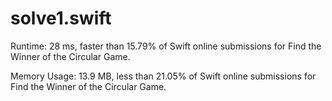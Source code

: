 # solve1.swift

Runtime: 28 ms, faster than 15.79% of Swift online submissions for Find the Winner of the Circular Game.

Memory Usage: 13.9 MB, less than 21.05% of Swift online submissions for Find the Winner of the Circular Game.

